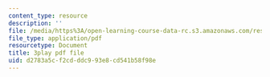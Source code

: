 ```yaml
---
content_type: resource
description: ''
file: /media/https%3A/open-learning-course-data-rc.s3.amazonaws.com/res-8-007-cosmic-origin-of-the-chemical-elements-fall-2019/d2783a5cf2cdddc993e8cd541b58f98e_JM8vAGReKkc.pdf
file_type: application/pdf
resourcetype: Document
title: 3play pdf file
uid: d2783a5c-f2cd-ddc9-93e8-cd541b58f98e
---
```

